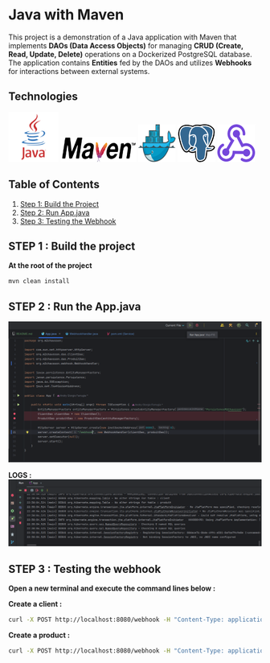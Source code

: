 # Java with Maven

This project is a demonstration of a Java application with Maven that implements **DAOs (Data Access Objects)** for managing **CRUD (Create, Read, Update, Delete)** operations on a Dockerized PostgreSQL database. The application contains **Entities** fed by the DAOs and utilizes **Webhooks** for interactions between external systems.

## Technologies

<img src="./img/java.png" alt="Java Logo" width="100" height="100" style="display:inline-block;"/>
<img src="./img/maven.png" alt="Maven Logo" width="150" height="50" style="display:inline-block;"/>
<img src="./img/docker.png" alt="Docker Logo" width="75" height="75" style="display:inline-block;"/>
<img src="./img/postgresql.png" alt="PostgreSQL Logo" width="75" height="75" style="display:inline-block;"/>
<img src="./img/webhook.png" alt="Webhook Logo" width="75" height="75" style="display:inline-block;"/>



## Table of Contents

1. [Step 1: Build the Project](#step-1-build-the-project)
2. [Step 2: Run App.java](#step-2-run-appjava)
3. [Step 3: Testing the Webhook](#step-3-testing-the-webhook)

## STEP 1 : Build the project
**At the root of the project**
```bash
mvn clean install
```

## STEP 2 : Run the App.java

![Alt text](./img/run_java_app.png)

**LOGS :**
![Alt text](./img/logs.png)

## STEP 3 : Testing the webhook
**Open a new terminal and execute the command lines below :**

**Create a client :**
```bash
curl -X POST http://localhost:8080/webhook -H "Content-Type: application/json" -d '{"type":"client","name":"Andry Giorgio FARRUGIA"}'
```


**Create a product :**
```bash
curl -X POST http://localhost:8080/webhook -H "Content-Type: application/json" -d '{"type":"produit","name":"Béton","prix":62.5,"typeProduit":"BTP"}'
```